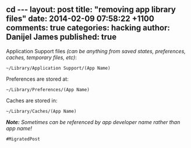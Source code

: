 cd ---
layout: post
title: "removing app library files"
date: 2014-02-09 07:58:22 +1100
comments: true
categories: hacking
author: Danijel James
published: true
---
Application Support files _(can be anything from saved states, preferences, caches, temporary files, etc)_:

    ~/Library/Application Support/(App Name)

Preferences are stored at:

    ~/Library/Preferences/(App Name)

Caches are stored in:

    ~/Library/Caches/(App Name)

_**Note:** Sometimes can be referenced by app developer name rather than app name!_

`#MigratedPost`
